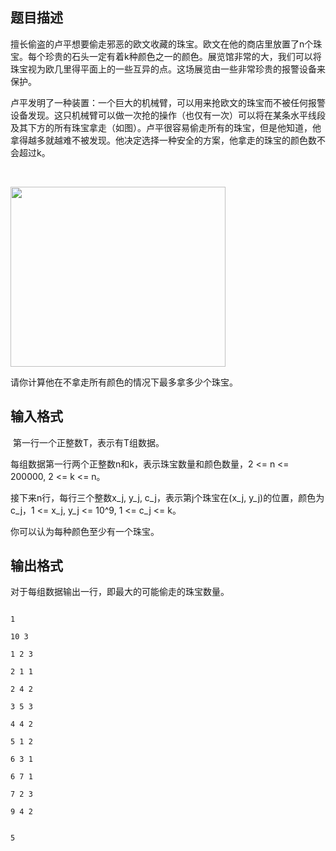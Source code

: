 ## 题目描述

<p>擅长偷盗的卢平想要偷走邪恶的欧文收藏的珠宝。欧文在他的商店里放置了n个珠宝。每个珍贵的石头一定有着k种颜色之一的颜色。展览馆非常的大，我们可以将珠宝视为欧几里得平面上的一些互异的点。这场展览由一些非常珍贵的报警设备来保护。</p> 
<div>
 卢平发明了一种装置：一个巨大的机械臂，可以用来抢欧文的珠宝而不被任何报警设备发现。这只机械臂可以做一次抢的操作（也仅有一次）可以将在某条水平线段及其下方的所有珠宝拿走（如图）。卢平很容易偷走所有的珠宝，但是他知道，他拿得越多就越难不被发现。他决定选择一种安全的方案，他拿走的珠宝的颜色数不会超过k。
</div> 
<div>
  
 <img src="https://s2.loli.net/2023/08/15/EJ4gL6CNzSl9RUX.png" width="344" height="288" alt="">
</div> 
<div>
 请你计算他在不拿走所有颜色的情况下最多拿多少个珠宝。
</div>

## 输入格式

<p> 第一行一个正整数T，表示有T组数据。</p> 
<div>
 每组数据第一行两个正整数n和k，表示珠宝数量和颜色数量，2 <= n <= 200000, 2 <= k <= n。
</div> 
<div>
 接下来n行，每行三个整数x_j, y_j, c_j，表示第j个珠宝在(x_j, y_j)的位置，颜色为c_j，1 <= x_j, y_j <= 10^9, 1 <= c_j <= k。
</div> 
<div>
 你可以认为每种颜色至少有一个珠宝。
</div>

## 输出格式

<p>对于每组数据输出一行，即最大的可能偷走的珠宝数量。</p>

```input1
1
10 3
1 2 3
2 1 1
2 4 2
3 5 3
4 4 2
5 1 2
6 3 1
6 7 1
7 2 3
9 4 2
```
```output1
5
```
